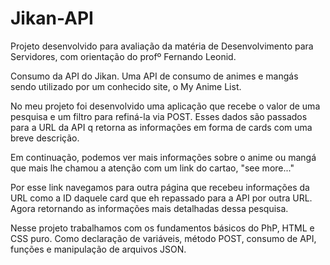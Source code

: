 # Jikan-API

Projeto desenvolvido para avaliação da matéria de Desenvolvimento para Servidores, com orientação do profº Fernando Leonid.

Consumo da API do Jikan.
Uma API de consumo de animes e mangás sendo utilizado por um conhecido site, o My Anime List.

No meu projeto foi desenvolvido uma aplicação que recebe o valor de uma pesquisa e um filtro para refiná-la via POST.
Esses dados são passados para a URL da API q retorna as informações em forma de cards com uma breve descrição.

Em continuação, podemos ver mais informações sobre o anime ou mangá que mais lhe chamou a atenção com um link do cartao, "see more..."

Por esse link navegamos para outra página que recebeu informações da URL como a ID daquele card que eh repassado para a API por outra URL.
Agora retornando as informações mais detalhadas dessa pesquisa.

Nesse projeto trabalhamos com os fundamentos básicos do PhP, HTML e CSS puro. 
Como declaração de variáveis, método POST, consumo de API, funções e manipulação de arquivos JSON.
